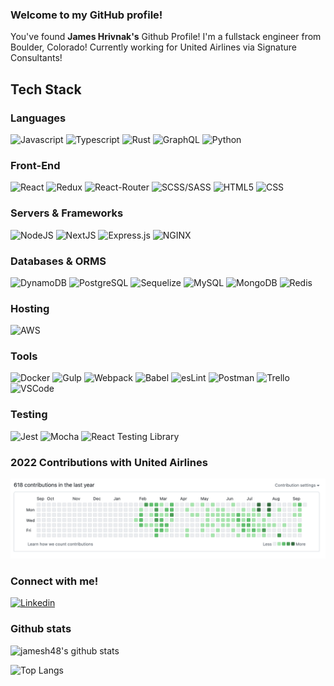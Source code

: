 ### Welcome to my GitHub profile!

<p>
  You've found <strong>James Hrivnak's</strong> Github Profile! I'm a fullstack engineer from Boulder, Colorado! Currently working for United Airlines via Signature Consultants!
</p>

## Tech Stack


### Languages

<p>
  <img alt="Javascript" src="https://img.shields.io/badge/JavaScript-F7DF1E?logo=JavaScript&logoColor=black&style=for-the-badge" />
  
  <img alt="Typescript" src="https://img.shields.io/badge/typescript-%23007ACC.svg?style=for-the-badge&logo=typescript&logoColor=white"/> 
  
  <img alt="Rust" src="https://img.shields.io/badge/rust-%23000000.svg?style=for-the-badge&logo=rust&logoColor=white"/>
  
  <img alt="GraphQL" src="https://img.shields.io/badge/-GraphQL-E10098?style=for-the-badge&logo=graphql&logoColor=white" />
  
  <img alt="Python" src="https://img.shields.io/badge/python-3670A0?style=for-the-badge&logo=python&logoColor=ffdd54" />
</p>

### Front-End

<p>
  <img alt="React" src="https://img.shields.io/badge/React-61DAFB?logo=react&logoColor=black&style=for-the-badge" />

  <img alt="Redux" src="https://img.shields.io/badge/redux-%23593d88.svg?style=for-the-badge&logo=redux&logoColor=white"/>

  <img alt="React-Router" src="https://img.shields.io/badge/React_Router-CA4245?style=for-the-badge&logo=react-router&logoColor=white" />
  
  <img alt="SCSS/SASS" src="https://img.shields.io/badge/SASS-hotpink.svg?style=for-the-badge&logo=SASS&logoColor=white"/>
  
  <img alt="HTML5" src="https://img.shields.io/badge/html5-%23E34F26.svg?style=for-the-badge&logo=html5&logoColor=white" />

  <img alt="CSS" src="https://img.shields.io/badge/CSS-1572B6?logo=css3&logoColor=white&style=for-the-badge" />
</p>

### Servers & Frameworks

<p>
  <img alt="NodeJS" src="https://img.shields.io/badge/NodeJS-088A51?logo=Node.js&logoColor=white&style=for-the-badge" />

  <img alt="NextJS" src="https://img.shields.io/badge/Next-black?style=for-the-badge&logo=next.js&logoColor=white)" />
  
  <img alt="Express.js" src="https://img.shields.io/badge/express.js-%23404d59.svg?style=for-the-badge&logo=express&logoColor=%2361DAFB"/>
  
  <img alt="NGINX" src="https://img.shields.io/badge/nginx-%23009639.svg?style=for-the-badge&logo=nginx&logoColor=white"/>
</p>


### Databases & ORMS

<p>
  <img alt="DynamoDB" src="https://img.shields.io/badge/Amazon%20DynamoDB-4053D6?style=for-the-badge&logo=Amazon%20DynamoDB&logoColor=white" />
  
  <img alt="PostgreSQL" src="https://img.shields.io/badge/PostgreSQL-336791?logo=postgresql&logoColor=white&style=for-the-badge" />
  
  <img alt="Sequelize" src="https://img.shields.io/badge/Sequelize-52B0E7?style=for-the-badge&logo=Sequelize&logoColor=white"/>
  
  <img alt="MySQL" src="https://img.shields.io/badge/mysql-%2300f.svg?style=for-the-badge&logo=mysql&logoColor=white"/>
  
  <img alt="MongoDB" src="https://img.shields.io/badge/MongoDB-47A248?logo=mongodb&logoColor=white&style=for-the-badge" />
  
  <img alt="Redis" src="https://img.shields.io/badge/redis-%23DD0031.svg?style=for-the-badge&logo=redis&logoColor=white" />
</p>

### Hosting
<p>
  <img alt="AWS" src="https://img.shields.io/badge/AWS-%23FF9900.svg?style=for-the-badge&logo=amazon-aws&logoColor=white"/>
</p>


### Tools
<p>  
  <img alt="Docker" src="https://img.shields.io/badge/docker-%230db7ed.svg?style=for-the-badge&logo=docker&logoColor=white"/>
  <img alt="Gulp" src="https://img.shields.io/badge/GULP-%23CF4647.svg?style=for-the-badge&logo=gulp&logoColor=white"/>
  <img alt="Webpack" src="https://img.shields.io/badge/webpack-%238DD6F9.svg?style=for-the-badge&logo=webpack&logoColor=black"/>
  <img alt="Babel" src="https://img.shields.io/badge/Babel-F9DC3e?style=for-the-badge&logo=babel&logoColor=black"/>
  <img alt="esLint" src="https://img.shields.io/badge/ESLint-4B3263?style=for-the-badge&logo=eslint&logoColor=white"/>
  <img alt="Postman" src="https://img.shields.io/badge/Postman-FF6C37?style=for-the-badge&logo=postman&logoColor=white"/>
  <img alt="Trello" src="https://img.shields.io/badge/Trello-%23026AA7.svg?style=for-the-badge&logo=Trello&logoColor=white"/>
  <img alt="VSCode" src="https://img.shields.io/badge/Visual%20Studio%20Code-0078d7.svg?style=for-the-badge&logo=visual-studio-code&logoColor=white"/>
</p>

### Testing
<p>
    <img alt="Jest" src="https://img.shields.io/badge/-jest-%23C21325?style=for-the-badge&logo=jest&logoColor=white"/>
    <img alt="Mocha" src="https://img.shields.io/badge/-mocha-%238D6748?style=for-the-badge&logo=mocha&logoColor=white"/>
  <img alt="React Testing Library" src="https://img.shields.io/badge/-TestingLibrary-%23E33332?style=for-the-badge&logo=testing-library&logoColor=white"/>
</p>

### 2022 Contributions with United Airlines
![2022 Contributions](2022contributionsunitedairlines.png)

### Connect with me!

<p>
  <a target="_blank" href="https://www.linkedin.com/in/james-hrivnak/">
    <img alt="Linkedin" src="https://img.shields.io/badge/linkedin-0077B5?logo=linkedin&logoColor=white&style=for-the-badge" />
  </a>
</p>

### Github stats

![jamesh48's github stats](https://github-readme-stats.vercel.app/api?username=jamesh48&count_private=true&show_icons=true&theme=tokyonight&hide=stars)

![Top Langs](https://github-readme-stats.vercel.app/api/top-langs/?username=jamesh48&theme=tokyonight&layout=compact)
